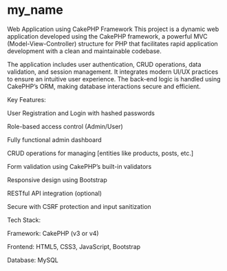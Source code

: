 # my_name
Web Application using CakePHP Framework
This project is a dynamic web application developed using the CakePHP framework, a powerful MVC (Model-View-Controller) structure for PHP that facilitates rapid application development with a clean and maintainable codebase.

The application includes user authentication, CRUD operations, data validation, and session management. It integrates modern UI/UX practices to ensure an intuitive user experience. The back-end logic is handled using CakePHP’s ORM, making database interactions secure and efficient.

Key Features:

User Registration and Login with hashed passwords

Role-based access control (Admin/User)

Fully functional admin dashboard

CRUD operations for managing [entities like products, posts, etc.]

Form validation using CakePHP’s built-in validators

Responsive design using Bootstrap

RESTful API integration (optional)

Secure with CSRF protection and input sanitization

Tech Stack:

Framework: CakePHP (v3 or v4)

Frontend: HTML5, CSS3, JavaScript, Bootstrap

Database: MySQL
